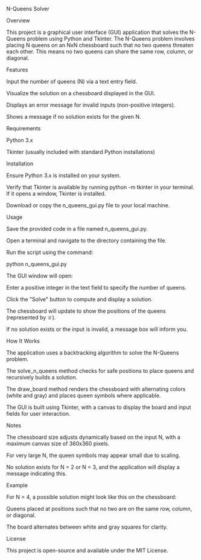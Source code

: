N-Queens Solver

Overview

This project is a graphical user interface (GUI) application that solves the N-Queens problem using Python and Tkinter. The N-Queens problem involves placing N queens on an NxN chessboard such that no two queens threaten each other. This means no two queens can share the same row, column, or diagonal.

Features





Input the number of queens (N) via a text entry field.



Visualize the solution on a chessboard displayed in the GUI.



Displays an error message for invalid inputs (non-positive integers).



Shows a message if no solution exists for the given N.

Requirements





Python 3.x



Tkinter (usually included with standard Python installations)

Installation





Ensure Python 3.x is installed on your system.



Verify that Tkinter is available by running python -m tkinter in your terminal. If it opens a window, Tkinter is installed.



Download or copy the n_queens_gui.py file to your local machine.

Usage





Save the provided code in a file named n_queens_gui.py.



Open a terminal and navigate to the directory containing the file.



Run the script using the command:

python n_queens_gui.py



The GUI window will open:





Enter a positive integer in the text field to specify the number of queens.



Click the "Solve" button to compute and display a solution.



The chessboard will update to show the positions of the queens (represented by ♕).



If no solution exists or the input is invalid, a message box will inform you.

How It Works





The application uses a backtracking algorithm to solve the N-Queens problem.



The solve_n_queens method checks for safe positions to place queens and recursively builds a solution.



The draw_board method renders the chessboard with alternating colors (white and gray) and places queen symbols where applicable.



The GUI is built using Tkinter, with a canvas to display the board and input fields for user interaction.

Notes





The chessboard size adjusts dynamically based on the input N, with a maximum canvas size of 360x360 pixels.



For very large N, the queen symbols may appear small due to scaling.



No solution exists for N = 2 or N = 3, and the application will display a message indicating this.

Example

For N = 4, a possible solution might look like this on the chessboard:





Queens placed at positions such that no two are on the same row, column, or diagonal.



The board alternates between white and gray squares for clarity.

License

This project is open-source and available under the MIT License.
